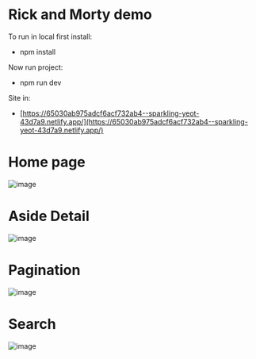 # Rick and Morty demo

To run in local first install:
- npm install

Now run project:
- npm run dev

Site in:
- [https://65030ab975adcf6acf732ab4--sparkling-yeot-43d7a9.netlify.app/](https://65030ab975adcf6acf732ab4--sparkling-yeot-43d7a9.netlify.app/)

# Home page
![image](https://github.com/devsoriano/rick-and-morty.demo/assets/22625671/aa8631d7-a545-4886-b55f-40a1f9aca84d)

# Aside Detail
![image](https://github.com/devsoriano/rick-and-morty.demo/assets/22625671/b6db9a02-4337-4a43-b155-369c6dda5b29)

# Pagination
![image](https://github.com/devsoriano/rick-and-morty.demo/assets/22625671/aee26689-5a19-4391-9181-2a5f5e8f4a28)

# Search
![image](https://github.com/devsoriano/rick-and-morty.demo/assets/22625671/11d9dfb9-f6ca-4fe4-8c7e-fae07b8df64f)
